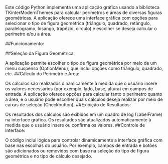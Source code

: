 Este código Python implementa uma aplicação gráfica usando a biblioteca TKinterModernThemes para calcular perímetros e áreas de diversas figuras geométricas. A aplicação oferece uma interface gráfica com opções para selecionar o tipo de figura geométrica (triângulo, quadrado, retângulo, paralelogramo, losango, trapézio, círculo) e escolher se deseja calcular o perímetro e/ou a área.

##Funcionamento:

##Seleção da Figura Geométrica:

A aplicação permite escolher o tipo de figura geométrica por meio de um menu suspenso (OptionMenu), que inclui opções como triângulo, quadrado, etc.
##Cálculo do Perímetro e Área:

Os cálculos são realizados dinamicamente à medida que o usuário insere os valores necessários (por exemplo, lado, base, altura) em campos de entrada.
A aplicação oferece opções para calcular tanto o perímetro quanto a área, e o usuário pode escolher quais cálculos deseja realizar por meio de caixas de seleção (Checkbutton).
##Exibição de Resultados:

Os resultados dos cálculos são exibidos em um quadro de log (LabelFrame) na interface gráfica.
Os resultados são atualizados automaticamente à medida que o usuário insere ou confirma os valores.
##Controle de Interface:

O código inclui lógica para controlar dinamicamente a interface gráfica com base nas escolhas do usuário.
Por exemplo, campos de entrada e botões são adicionados ou removidos com base na seleção do tipo de figura geométrica e no tipo de cálculo desejado.
